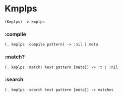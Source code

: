# Kmplps

```code
(Kmplps) -> kmplps
```

### :compile

```code
(. kmplps :compile pattern) -> :nil | meta
```

### :match?

```code
(. kmplps :match? text pattern [meta]) -> :t | :nil
```

### :search

```code
(. kmplps :search text pattern [meta]) -> matches
```

